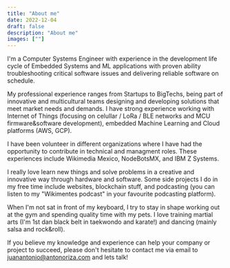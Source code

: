 ```yaml
---
title: "About me"
date: 2022-12-04
draft: false
description: "About me"
images: [""]
---
```

I'm a Computer Systems Engineer with experience in the development life cycle of Embedded Systems and ML applications with proven ability troubleshooting critical software issues and delivering reliable software on schedule.

My professional experience ranges from Startups to BigTechs, being part of innovative and multicultural teams designing and developing solutions that meet market needs and demands. I have strong experience working with Internet of Things (focusing on celullar / LoRa / BLE networks and MCU firmware&software development), embedded Machine Learning and Cloud platforms (AWS, GCP).

I have been volunteer in different organizations where I have had the opportunity to contribute in technical and managment roles. These experiences include Wikimedia Mexico, NodeBotsMX, and IBM Z Systems.

I really love learn new things and solve problems in a creative and innovative way through hardware and software. Some side projects I do in my free time include websites, blockchain stuff, and podcasting (you can listen to my "Wikimentes podcast" in your favourite podcasting platform).

When I'm not sat in front of my keyboard, I try to stay in shape working out at the gym and spending quality time with my pets. I love training martial arts (I'm 1st dan black belt in taekwondo and karate!) and dancing (mainly salsa and rock&roll).

If you believe my knowledge and experience can help your company or project to succeed, please don't hesitate to contact me via email to juanantonio@antonoriza.com and lets talk!
